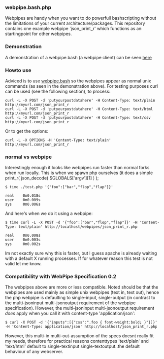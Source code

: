 ### webpipe.bash.php

Webpipes are handy when you want to do powerfull bashscripting without the limitations of your current architecture/packages.
This repository contains one example webpipe 'json_print_r' which functions as an startingpoint for other webpipes.

### Demonstration

A demonstration of a webpipe.bash (a webpipe client) can be seen [here](https://github.com/coderofsalvation/webpipe.bash)

### Howto use

Adviced is to use [webpipe.bash](https://github.com/coderofsalvation/webpipe.bash) so the webpipes appear as normal unix commands (as seen 
in the demonstration above).
For testing purposes curl can be used (see the following section), to process:

    curl -L -X POST -d 'putyourpostdatahere' -H Content-Type: text/plain       http://myurl.com/json_print_r
    curl -L -X POST -d 'putyourpostdatahere' -H Content-Type: text/html        http://myurl.com/json_print_r
    curl -L -X POST -d 'putyourpostdatahere' -H Content-Type: text/csv         http://myurl.com/json_print_r

Or to get the options:

    curl -L -X OPTIONS -H 'Content-Type: text/plain' http://myurl.com/json_print_r

### normal vs webpipe

Interestingly enough it looks like webpipes run faster than normal forks when run locally.
This is when we spawn php ourselves (it does a simple print_r( json_decode( $GLOBALS['argv'][1] ) );

    $ time ./test.php '{"foo":["bar","flop","flap"]}'

    real    0m0.018s
    user    0m0.009s
    sys     0m0.006s

And here's when we do it using a webpipe:

    $ time curl -L -X POST -d '{"foo":["bar","flop","flap"]}' -H 'Content-Type: text/plain' http://localhost/webpipes/json_print_r.php

    real    0m0.008s
    user    0m0.003s
    sys     0m0.002s

Im not exactly sure why this is faster, but I guess apache is already waiting with a default X running processes.
If for whatever reason this test is not valid let me know.

### Compatibility with WebPipe Specification 0.2

The webpipes above are more or less compatible.
Noted should be that the webpipes are used mainly as simple unix webpipes (text in, text out), hence the 
php webpipe is defaulting to single-input, single-output (in contrast to the multi-jsoninput multi-jsonoutput requirement
of the webpipe specification).
However, the multi-jsoninput multi-jsonoutput requirement *does* apply when you call it with content-type 'application/json':
    
    $ curl -X POST -d '{"inputs":[{"css":".foo { font-weight:bold; }"}]}' -H 'Content-Type: application/json' http://localhost/json_print_r.php

However, this multi-in multi-out-assumption of the specs doesnt really fit my needs, therefore for practical reasons contenttypes 'text/plain' and 'text/html' default 
to single-textinput single-textoutput..the default behaviour of any webserver.

